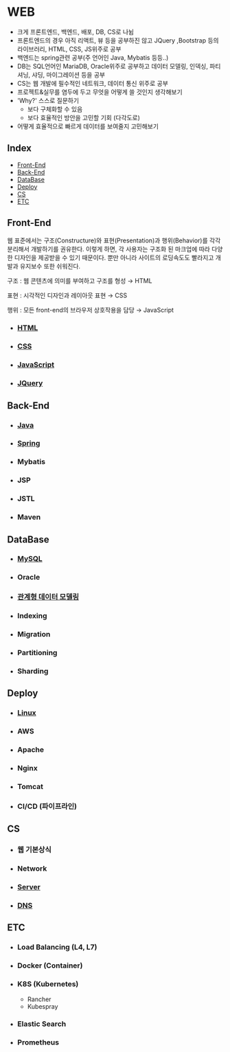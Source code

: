 # WEB

- 크게 프론트엔드, 백엔드, 배포, DB, CS로 나뉨
- 프론트엔드의 경우 아직 리액트, 뷰 등을 공부하진 않고 JQuery ,Bootstrap 등의 라이브러리, HTML, CSS, JS위주로 공부
- 백엔드는 spring관련 공부(주 언어인 Java, Mybatis 등등..) 
- DB는 SQL언어인 MariaDB, Oracle위주로 공부하고 데이터 모델링, 인덱싱, 파티셔닝, 샤딩, 마이그레이션 등을 공부
- CS는 웹 개발에 필수적인 네트워크, 데이터 통신 위주로 공부
- 프로젝트&실무를 염두에 두고 무엇을 어떻게 쓸 것인지 생각해보기 
- 'Why?' 스스로 질문하기
  - 보다 구체화할 수 있음
  - 보다 효율적인 방안을 고민할 기회 (다각도로)
- 어떻게 효율적으로 빠르게 데이터를 보여줄지 고민해보기



## Index

- [Front-End](#Front-End)
- [Back-End](#Back-End)
- [DataBase](#DataBase)
- [Deploy](#Deploy)
- [CS](#CS)
- [ETC](#ETC)



## Front-End

 웹 표준에서는 구조(Constructure)와 표현(Presentation)과 행위(Behavior)를 각각 분리해서 개발하기를 권유한다. 이렇게 하면, 각 사용자는 구조화 된 마크업에 따라 다양한 디자인을 제공받을 수 있기 때문이다. 뿐만 아니라 사이트의 로딩속도도 빨라지고 개발과 유지보수 또한 쉬워진다.

구조 : 웹 콘텐츠에 의미를 부여하고 구조를 형성 → HTML

표현 : 시각적인 디자인과 레이아웃 표현 → CSS

행위 : 모든 front-end의 브라우저 상호작용을 담당 → JavaScript


- ### [HTML](https://github.com/jungtaeyong/WEB/blob/master/HTML.md)

- ### [CSS](https://github.com/jungtaeyong/WEB/blob/master/CSS.md)

- ### [JavaScript](https://github.com/jungtaeyong/WEB/blob/master/JavaScript.md)

- ### [JQuery](https://github.com/jungtaeyong/WEB/blob/master/JQuery.md)




## Back-End

- ### [Java](https://github.com/jungtaeyong/WEB/blob/master/Java.md)

- ### [Spring](https://github.com/jungtaeyong/WEB/blob/master/Spring.md)

- ### Mybatis

- ###  JSP

- ###  JSTL

- ### Maven





## DataBase

- ### [MySQL](https://github.com/jungtaeyong/WEB/blob/master/MySQL.md)

- ### Oracle

- ### [관계형 데이터 모델링](https://github.com/jungtaeyong/WEB/blob/master/관계형-데이터-모델링.md)

- ### Indexing

- ### Migration

- ### Partitioning

- ### Sharding





## Deploy

- ### [Linux](https://github.com/jungtaeyong/WEB/blob/master/Linux.md)

- ### AWS

- ### Apache

- ### Nginx

- ### Tomcat

- ### CI/CD (파이프라인)



## CS

- ### 웹 기본상식

- ### Network

- ### [Server](https://github.com/jungtaeyong/WEB/blob/master/Server.md)

- ### [DNS](https://github.com/jungtaeyong/WEB/blob/master/DNS.md)




## ETC

- ### Load  Balancing (L4, L7)

- ### Docker (Container)

- ### K8S (Kubernetes)

  - Rancher
  - Kubespray

- ### Elastic Search

- ### Prometheus

  

